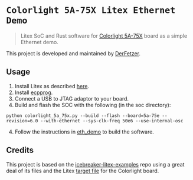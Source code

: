 # `Colorlight 5A-75X Litex Ethernet Demo`

> Litex SoC and Rust software for [Colorlight 5A-75X][colorlight] board as a simple Ethernet demo.

This project is developed and maintained by [DerFetzer][team].

## Usage

1. Install Litex as described [here][litex].
2. Install [ecpprog][ecpprog].
4. Connect a USB to JTAG adaptor to your board.
5. Build and flash the SOC with the following (in the soc directory):
```
python colorlight_5a_75x.py --build --flash --board=5a-75e --revision=6.0 --with-ethernet --sys-clk-freq 50e6 --use-internal-osc
```
4. Follow the instructions in [eth_demo][eth_demo] to build the software.

## Credits

This project is based on the [icebreaker-litex-examples][litex-example] repo using a great deal of its files
and the Litex [target file][target] for the Colorlight board.

[team]: https://github.com/DerFetzer
[litex]: https://github.com/enjoy-digital/litex#quick-start-guide
[ecpprog]: https://github.com/gregdavill/ecpprog
[litex-example]: https://github.com/icebreaker-fpga/icebreaker-litex-examples
[colorlight]: http://www.colorlight-led.com/product/colorlight-5a-75e-led-display-receiving-card.html
[target]: https://github.com/litex-hub/litex-boards/blob/master/litex_boards/targets/colorlight_5a_75x.py
[eth_demo]: rust/eth_demo/README.md
